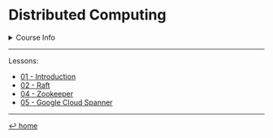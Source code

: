 # Distributed Computing

<details>
	<summary>Course Info</summary>
	<blockquote>
		Teacher: Matteo Dell'Amico &amp; Marina Ribaudo<br>
		First semester (Sept. 2022)<br>
		6 cfu
	</blockquote>
</details>

---

Lessons:
- [01 - Introduction](01%20-%20Intro%20DC)
- [02 - Raft](02%20-%20Raft.md)
- [04 - Zookeeper](04%20-%20Zookeeper.md)
- [05 - Google Cloud Spanner](05%20-%20Google%20Cloud%20Spanner.md)

---

[↩ home](/README.md)
